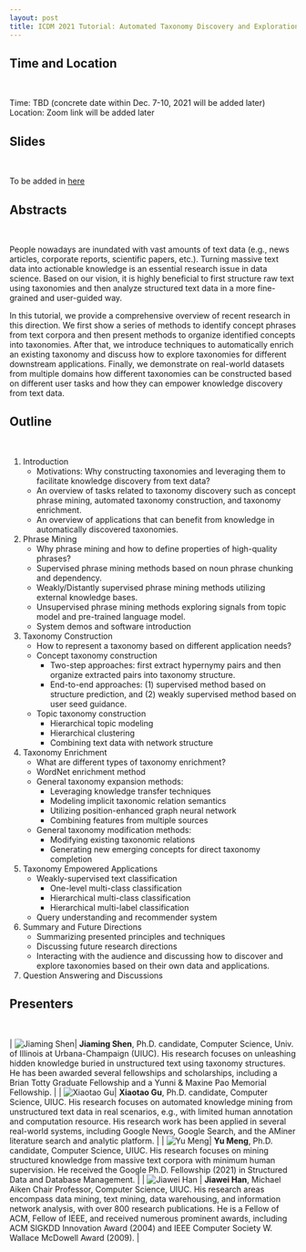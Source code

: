 ```yaml
---
layout: post
title: ICDM 2021 Tutorial: Automated Taxonomy Discovery and Exploration
---
```


## Time and Location
<br>

Time: TBD (concrete date within Dec. 7-10, 2021 will be added later)
Location: Zoom link will be added later

## Slides
<br>

To be added in [here]()

## Abstracts
<br>

People nowadays are inundated with vast amounts of text data (e.g., news articles, corporate reports, scientific papers, etc.). Turning massive text data into actionable knowledge is an essential research issue in data science. Based on our vision, it is highly beneficial to first structure raw text using taxonomies and then analyze structured text data in a more fine-grained and user-guided way.

In this tutorial, we provide a comprehensive overview of recent research in this direction. We first show a series of methods to identify concept phrases from text corpora and then present methods to organize identified concepts into taxonomies. After that, we introduce techniques to automatically enrich an existing taxonomy and discuss how to explore taxonomies for different downstream applications. Finally, we demonstrate on real-world datasets from multiple domains how different taxonomies can be constructed based on different user tasks and how they can empower knowledge discovery from text data.


## Outline
<br>

1. Introduction
	* Motivations: Why constructing taxonomies and leveraging them to facilitate knowledge discovery from text data?
	* An overview of tasks related to taxonomy discovery such as concept phrase mining, automated taxonomy construction, and taxonomy enrichment.
	* An overview of applications that can benefit from knowledge in automatically discovered taxonomies.
2. Phrase Mining
	* Why phrase mining and how to define properties of high-quality phrases?
	* Supervised phrase mining methods based on noun phrase chunking and dependency.
	* Weakly/Distantly supervised phrase mining methods utilizing external knowledge bases.
	* Unsupervised phrase mining methods exploring signals from topic model and pre-trained language model.
	* System demos and software introduction
3. Taxonomy Construction
    * How to represent a taxonomy based on different application needs?
    * Concept taxonomy construction
    	* Two-step approaches: first extract hypernymy pairs and then organize extracted pairs into taxonomy structure.
    	* End-to-end approaches: (1) supervised method based on structure prediction, and (2) weakly supervised method based on user seed guidance.
    * Topic taxonomy construction
        * Hierarchical topic modeling
        * Hierarchical clustering
        * Combining text data with network structure
4. Taxonomy Enrichment
    * What are different types of taxonomy enrichment?
    * WordNet enrichment method
    * General taxonomy expansion methods:
    	* Leveraging knowledge transfer techniques
    	* Modeling implicit taxonomic relation semantics
    	* Utilizing position-enhanced graph neural network
		* Combining features from multiple sources
    * General taxonomy modification methods:
        * Modifying existing taxonomic relations
        * Generating new emerging concepts for direct taxonomy completion
5. Taxonomy Empowered Applications
    * Weakly-supervised text classification
    	* One-level multi-class classification
		* Hierarchical multi-class classification
		* Hierarchical multi-label classification
    * Query understanding and recommender system
6. Summary and Future Directions
    * Summarizing presented principles and techniques
    * Discussing future research directions
    * Interacting with the audience and discussing how to discover and explore taxonomies based on their own data and applications.
7. Question Answering and Discussions

## Presenters
<br>

| ![Jiaming Shen](/images/ICDM2021/JiamingShenAvatar.jpg?raw=True)| **Jiaming Shen**, Ph.D. candidate, Computer Science, Univ. of Illinois at Urbana-Champaign (UIUC). His research focuses on unleashing hidden knowledge buried in unstructured text using taxonomy structures. He has been awarded several fellowships and scholarships, including a Brian Totty Graduate Fellowship and a Yunni \& Maxine Pao Memorial Fellowship. |
| ![Xiaotao Gu](/images/ICDM2021/XiaotaoAvatar.jpg?raw=True)| **Xiaotao Gu**, Ph.D. candidate, Computer Science, UIUC. His research focuses on automated knowledge mining from unstructured text data in real scenarios, e.g., with limited human annotation and computation resource. His research work has been applied in several real-world systems, including Google News, Google Search, and the AMiner literature search and analytic platform. |
| ![Yu Meng](/images/ICDM2021/YuMengAvatar.jpg?raw=True)| **Yu Meng**, Ph.D. candidate, Computer Science, UIUC. His research focuses on mining structured knowledge from massive text corpora with minimum human supervision. He received the Google Ph.D. Fellowship (2021) in Structured Data and Database Management. |
| ![Jiawei Han](/images/ICDM2021/JiaweiHanAvatar.jpg) | **Jiawei Han**, Michael Aiken Chair Professor, Computer Science, UIUC. His research areas encompass data mining, text mining, data warehousing, and information network analysis, with over 800 research publications. He is a Fellow of ACM, Fellow of IEEE, and received numerous prominent awards, including ACM SIGKDD Innovation Award (2004) and IEEE Computer Society W. Wallace McDowell Award (2009). |

